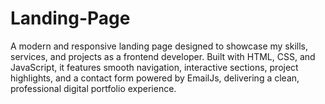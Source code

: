 # Landing-Page
A modern and responsive landing page designed to showcase my skills, services, and projects as a frontend developer. Built with HTML, CSS, and JavaScript, it features smooth navigation, interactive sections, project highlights, and a contact form powered by EmailJs, delivering a clean, professional digital portfolio experience.

